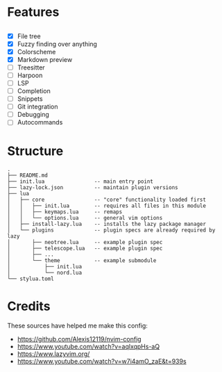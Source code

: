 # Features

## 
- [x] File tree
- [x] Fuzzy finding over anything
- [x] Colorscheme
- [x] Markdown preview
- [ ] Treesitter
- [ ] Harpoon
- [ ] LSP
- [ ] Completion
- [ ] Snippets
- [ ] Git integration
- [ ] Debugging
- [ ] Autocommands

# Structure

```
.
├── README.md
├── init.lua                -- main entry point
├── lazy-lock.json          -- maintain plugin versions
├── lua
│   ├── core                -- "core" functionality loaded first
│   │   ├── init.lua        -- requires all files in this module
│   │   ├── keymaps.lua     -- remaps
│   │   └── options.lua     -- general vim options
│   ├── install-lazy.lua    -- installs the lazy package manager
│   └── plugins             -- plugin specs are already required by lazy
│       ├── neotree.lua     -- example plugin spec
│       ├── telescope.lua   -- example plugin spec
│       ├── ...
│       └── theme           -- example submodule
│           ├── init.lua
│           └── nord.lua
└── stylua.toml
```

# Credits

These sources have helped me make this config:
- https://github.com/Alexis12119/nvim-config
- https://www.youtube.com/watch?v=aqlxqpHs-aQ
- https://www.lazyvim.org/
- https://www.youtube.com/watch?v=w7i4amO_zaE&t=939s
